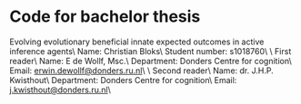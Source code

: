 # Code for bachelor thesis
Evolving evolutionary beneficial innate expected outcomes in active inference agents\\
Name: Christian Bloks\\
Student number: s1018760\\
\\
First reader\\
Name: E de Wollf, Msc.\\
Department: Donders Centre for cognition\\
Email: erwin.dewollf@donders.ru.nl\\
\\
Second reader\\
Name: dr. J.H.P. Kwisthout\\
Department: Donders Centre for cognition\\
Email: j.kwisthout@donders.ru.nl\\
